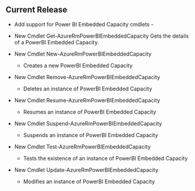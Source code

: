 ﻿<!--
    Please leave this section at the top of the change log.

    Changes for the current release should go under the section titled "Current Release", and should adhere to the following format:

    ## Current Release
    * Overview of change #1
        - Additional information about change #1
    * Overview of change #2
        - Additional information about change #2
        - Additional information about change #2
    * Overview of change #3
    * Overview of change #4
        - Additional information about change #4

    ## YYYY.MM.DD - Version X.Y.Z (Previous Release)
    * Overview of change #1
        - Additional information about change #1
-->
## Current Release

* Add support for Power BI Embedded Capacity cmdlets - 

* New Cmdlet Get-AzureRmPowerBIEmbeddedCapacity
      Gets the details of a PowerBI Embedded Capacity.
* New Cmdlet New-AzureRmPowerBIEmbeddedCapacity
    - Creates a new PowerBI Embedded Capacity
* New Cmdlet Remove-AzureRmPowerBIEmbeddedCapacity
    - Deletes an instance of PowerBI Embedded Capacity
* New Cmdlet Resume-AzureRmPowerBIEmbeddedCapacity
    - Resumes an instance of PowerBI Embedded Capacity
* New Cmdlet Suspend-AzureRmPowerBIEmbeddedCapacity
    - Suspends an instance of PowerBI Embedded Capacity
* New Cmdlet Test-AzureRmPowerBIEmbeddedCapacity
    - Tests the existence of an instance of PowerBI Embedded Capacity
* New Cmdlet Update-AzureRmPowerBIEmbeddedCapacity
    - Modifies an instance of PowerBI Embedded Capacity
